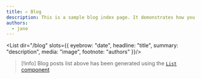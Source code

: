 ```yaml
---
title: ✍️ Blog
description: This is a sample blog index page. It demonstrates how you can add a features image to a page and create a simple list of blog posts.
authors:
  - jane
---
```

<List dir="/blog" slots={{ eyebrow: "date", headline: "title", summary: "description", media: "image",  footnote: "authors" }}/>

>[!info]
>Blog posts list above has been generated using the [`List` component](https://flowershow.app/docs/list-component)
